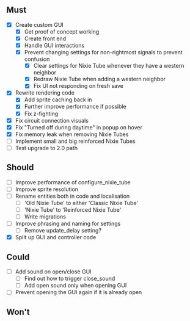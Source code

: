 ## Must

- [x] Create custom GUI
  - [x] Get proof of concept working
  - [x] Create front end
  - [x] Handle GUI interactions
  - [x] Prevent changing settings for non-rightmost signals to prevent confusion
    - [x] Clear settings for Nixie Tube whenever they have a western neighbor
    - [x] Redraw Nixie Tube when adding a western neighbor
    - [x] Fix UI not responding on fresh save
- [x] Rewrite rendering code
  - [x] Add sprite caching back in
  - [x] Further improve performance if possible
  - [x] Fix z-fighting
- [x] Fix circuit connection visuals
- [x] Fix "Turned off during daytime" in popup on hover
- [x] Fix memory leak when removing Nixie Tubes
- [ ] Implement small and big reinforced Nixie Tubes
- [ ] Test upgrade to 2.0 path

## Should

- [ ] Improve performance of configure_nixie_tube
- [ ] Improve sprite resolution
- [ ] Rename entities both in code and localisation
  - [ ] 'Old Nixie Tube' to either 'Classic Nixie Tube'
  - [ ] 'Nixie Tube' to 'Reinforced Nixie Tube'
  - [ ] Write migrations
- [ ] Improve phrasing and naming for settings
  - [ ] Remove update_delay setting?
- [x] Split up GUI and controller code

## Could

- [ ] Add sound on open/close GUI
  - [ ] Find out how to trigger close_sound
  - [ ] Add open sound only when opening GUI
- [ ] Prevent opening the GUI again if it is already open

## Won't
